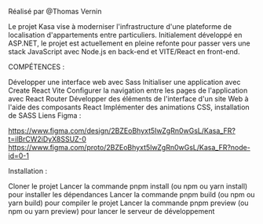 Réalisé par @Thomas Vernin

Le projet Kasa vise à moderniser l'infrastructure d'une plateforme de localisation d'appartements entre particuliers. Initialement développé en ASP.NET, le projet est actuellement en pleine refonte pour passer vers une stack JavaScript avec Node.js en back-end et VITE/React en front-end.

COMPÉTENCES :

Développer une interface web avec Sass
Initialiser une application avec Create React Vite
Configurer la navigation entre les pages de l'application avec React Router
Développer des éléments de l'interface d'un site Web à l'aide des composants React
Implémenter des animations CSS, installation de SASS
Liens Figma :

https://www.figma.com/design/2BZEoBhyxt5IwZgRn0wGsL/Kasa_FR?t=ilBrCW2iDyX8SSUZ-0 https://www.figma.com/proto/2BZEoBhyxt5IwZgRn0wGsL/Kasa_FR?node-id=0-1



Installation :

Cloner le projet
Lancer la commande pnpm install (ou npm ou yarn install) pour installer les dépendances
Lancer la commande pnpm build (ou npm ou yarn build) pour compiler le projet
Lancer la commande pnpm preview (ou npm ou yarn preview) pour lancer le serveur de développement
